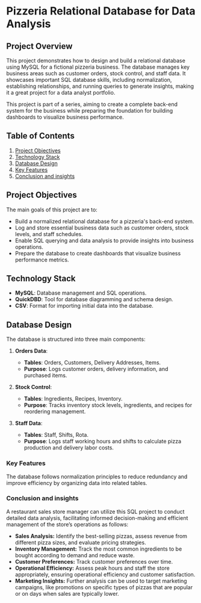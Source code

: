 # Pizzeria Relational Database for Data Analysis

## Project Overview
This project demonstrates how to design and build a relational database using MySQL for a fictional pizzeria business. The database manages key business areas such as customer orders, stock control, and staff data. It showcases important SQL database skills, including normalization, establishing relationships, and running queries to generate insights, making it a great project for a data analyst portfolio.

This project is part of a series, aiming to create a complete back-end system for the business while preparing the foundation for building dashboards to visualize business performance.

## Table of Contents
1. [Project Objectives](#project-objectives)
2. [Technology Stack](#technology-stack)
3. [Database Design](#database-design)
4. [Key Features](#key-features)
5. [Conclusion and insights](#conclusion-and-insights)

## Project Objectives
The main goals of this project are to:
- Build a normalized relational database for a pizzeria's back-end system.
- Log and store essential business data such as customer orders, stock levels, and staff schedules.
- Enable  SQL querying and data analysis to provide insights into business operations.
- Prepare the database to create dashboards that visualize business performance metrics.

## Technology Stack
- **MySQL**: Database management and SQL operations.
- **QuickDBD**: Tool for database diagramming and schema design.
- **CSV**: Format for importing initial data into the database.

## Database Design
The database is structured into three main components:

1. **Orders Data**:
   - **Tables**: Orders, Customers, Delivery Addresses, Items.
   - **Purpose**: Logs customer orders, delivery information, and purchased items.
   
2. **Stock Control**:
   - **Tables**: Ingredients, Recipes, Inventory.
   - **Purpose**: Tracks inventory stock levels, ingredients, and recipes for reordering management.
   
3. **Staff Data**:
   - **Tables**: Staff, Shifts, Rota.
   - **Purpose**: Logs staff working hours and shifts to calculate pizza production and delivery labor costs.

### Key Features
The database follows normalization principles to reduce redundancy and improve efficiency by organizing data into related tables.

### Conclusion and insights
A restaurant sales store manager can utilize this SQL project to conduct detailed data analysis, facilitating informed decision-making and efficient management of the store’s operations as follows:

   - **Sales Analysis:** Identify the best-selling pizzas, assess revenue from different pizza sizes, and evaluate pricing strategies.
   - **Inventory Management:** Track the most common ingredients to be bought according to demand and reduce waste.
   - **Customer Preferences:** Track customer preferences over time.
   - **Operational Efficiency:** Assess peak hours and staff the store appropriately, ensuring operational efficiency and customer satisfaction.
   - **Marketing Insights:** Further analysis can be used to target marketing campaigns, like promotions on specific types of pizzas that are popular or on days when sales are typically lower.
